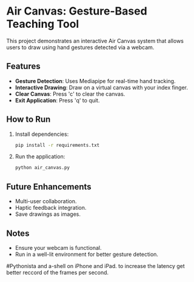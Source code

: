 
# Air Canvas: Gesture-Based Teaching Tool

This project demonstrates an interactive Air Canvas system that allows users to draw using hand gestures detected via a webcam.

## Features
- **Gesture Detection**: Uses Mediapipe for real-time hand tracking.
- **Interactive Drawing**: Draw on a virtual canvas with your index finger.
- **Clear Canvas**: Press 'c' to clear the canvas.
- **Exit Application**: Press 'q' to quit.

## How to Run
1. Install dependencies:
   ```bash
   pip install -r requirements.txt
   ```
2. Run the application:
   ```bash
   python air_canvas.py
   ```

## Future Enhancements
- Multi-user collaboration.
- Haptic feedback integration.
- Save drawings as images.

## Notes
- Ensure your webcam is functional.
- Run in a well-lit environment for better gesture detection.


#Pythonista and a-shell on iPhone and iPad.
to increase the latency get better reccord of the frames per second.